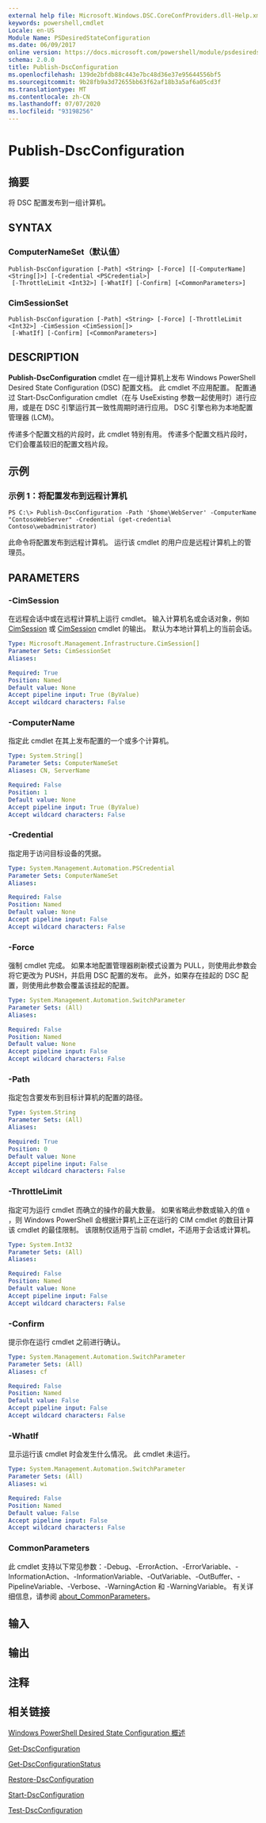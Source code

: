 ```yaml
---
external help file: Microsoft.Windows.DSC.CoreConfProviders.dll-Help.xml
keywords: powershell,cmdlet
Locale: en-US
Module Name: PSDesiredStateConfiguration
ms.date: 06/09/2017
online version: https://docs.microsoft.com/powershell/module/psdesiredstateconfiguration/publish-dscconfiguration?view=powershell-5.1&WT.mc_id=ps-gethelp
schema: 2.0.0
title: Publish-DscConfiguration
ms.openlocfilehash: 139de2bfdb88c443e7bc48d36e37e95644556bf5
ms.sourcegitcommit: 9b28fb9a3d72655bb63f62af18b3a5af6a05cd3f
ms.translationtype: MT
ms.contentlocale: zh-CN
ms.lasthandoff: 07/07/2020
ms.locfileid: "93198256"
---
```

# Publish-DscConfiguration

## 摘要
将 DSC 配置发布到一组计算机。

## SYNTAX

### ComputerNameSet（默认值）

```
Publish-DscConfiguration [-Path] <String> [-Force] [[-ComputerName] <String[]>] [-Credential <PSCredential>]
 [-ThrottleLimit <Int32>] [-WhatIf] [-Confirm] [<CommonParameters>]
```

### CimSessionSet

```
Publish-DscConfiguration [-Path] <String> [-Force] [-ThrottleLimit <Int32>] -CimSession <CimSession[]>
 [-WhatIf] [-Confirm] [<CommonParameters>]
```

## DESCRIPTION
**Publish-DscConfiguration** cmdlet 在一组计算机上发布 Windows PowerShell Desired State Configuration (DSC) 配置文档。
此 cmdlet 不应用配置。
配置通过 Start-DscConfiguration cmdlet（在与 UseExisting  参数一起使用时）进行应用，或是在 DSC 引擎运行其一致性周期时进行应用。
DSC 引擎也称为本地配置管理器 (LCM)。

传递多个配置文档的片段时，此 cmdlet 特别有用。
传递多个配置文档片段时，它们会覆盖较旧的配置文档片段。

## 示例

### 示例 1：将配置发布到远程计算机

```
PS C:\> Publish-DscConfiguration -Path '$home\WebServer' -ComputerName "ContosoWebServer" -Credential (get-credential Contoso\webadministrator)
```

此命令将配置发布到远程计算机。
运行该 cmdlet 的用户应是远程计算机上的管理员。

## PARAMETERS

### -CimSession
在远程会话中或在远程计算机上运行 cmdlet。
输入计算机名或会话对象，例如 [CimSession](/powershell/module/cimcmdlets/new-cimsession) 或 [CimSession](/powershell/module/cimcmdlets/get-cimsession) cmdlet 的输出。
默认为本地计算机上的当前会话。

```yaml
Type: Microsoft.Management.Infrastructure.CimSession[]
Parameter Sets: CimSessionSet
Aliases:

Required: True
Position: Named
Default value: None
Accept pipeline input: True (ByValue)
Accept wildcard characters: False
```

### -ComputerName
指定此 cmdlet 在其上发布配置的一个或多个计算机。

```yaml
Type: System.String[]
Parameter Sets: ComputerNameSet
Aliases: CN, ServerName

Required: False
Position: 1
Default value: None
Accept pipeline input: True (ByValue)
Accept wildcard characters: False
```

### -Credential
指定用于访问目标设备的凭据。

```yaml
Type: System.Management.Automation.PSCredential
Parameter Sets: ComputerNameSet
Aliases:

Required: False
Position: Named
Default value: None
Accept pipeline input: False
Accept wildcard characters: False
```

### -Force
强制 cmdlet 完成。
如果本地配置管理器刷新模式设置为 PULL，则使用此参数会将它更改为 PUSH，并启用 DSC 配置的发布。
此外，如果存在挂起的 DSC 配置，则使用此参数会覆盖该挂起的配置。

```yaml
Type: System.Management.Automation.SwitchParameter
Parameter Sets: (All)
Aliases:

Required: False
Position: Named
Default value: None
Accept pipeline input: False
Accept wildcard characters: False
```

### -Path
指定包含要发布到目标计算机的配置的路径。

```yaml
Type: System.String
Parameter Sets: (All)
Aliases:

Required: True
Position: 0
Default value: None
Accept pipeline input: False
Accept wildcard characters: False
```

### -ThrottleLimit
指定可为运行 cmdlet 而确立的操作的最大数量。
如果省略此参数或输入的值 `0` ，则 Windows PowerShell 会根据计算机上正在运行的 CIM cmdlet 的数目计算该 cmdlet 的最佳限制。
该限制仅适用于当前 cmdlet，不适用于会话或计算机。

```yaml
Type: System.Int32
Parameter Sets: (All)
Aliases:

Required: False
Position: Named
Default value: None
Accept pipeline input: False
Accept wildcard characters: False
```

### -Confirm
提示你在运行 cmdlet 之前进行确认。

```yaml
Type: System.Management.Automation.SwitchParameter
Parameter Sets: (All)
Aliases: cf

Required: False
Position: Named
Default value: False
Accept pipeline input: False
Accept wildcard characters: False
```

### -WhatIf
显示运行该 cmdlet 时会发生什么情况。
此 cmdlet 未运行。

```yaml
Type: System.Management.Automation.SwitchParameter
Parameter Sets: (All)
Aliases: wi

Required: False
Position: Named
Default value: False
Accept pipeline input: False
Accept wildcard characters: False
```

### CommonParameters
此 cmdlet 支持以下常见参数：-Debug、-ErrorAction、-ErrorVariable、-InformationAction、-InformationVariable、-OutVariable、-OutBuffer、-PipelineVariable、-Verbose、-WarningAction 和 -WarningVariable。 有关详细信息，请参阅 [about_CommonParameters](https://go.microsoft.com/fwlink/?LinkID=113216)。

## 输入

## 输出

## 注释

## 相关链接

[Windows PowerShell Desired State Configuration 概述](/powershell/scripting/dsc/overview/dscforengineers)

[Get-DscConfiguration](Get-DscConfiguration.md)

[Get-DscConfigurationStatus](Get-DscConfigurationStatus.md)

[Restore-DscConfiguration](Restore-DscConfiguration.md)

[Start-DscConfiguration](Start-DscConfiguration.md)

[Test-DscConfiguration](Test-DscConfiguration.md)
